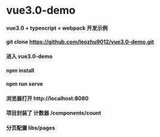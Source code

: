 # vue3.0-demo

#### vue3.0 + typescript + webpack 开发示例
#### git clone https://github.com/leozhu9012/vue3.0-demo.git
#### 进入 vue3.0-demo 
#### npm install 
#### npm run serve
#### 浏览器打开 http://localhost:8080

#### 项目封装了 计数器 /components/count
#### 分页配置 libs/pages

